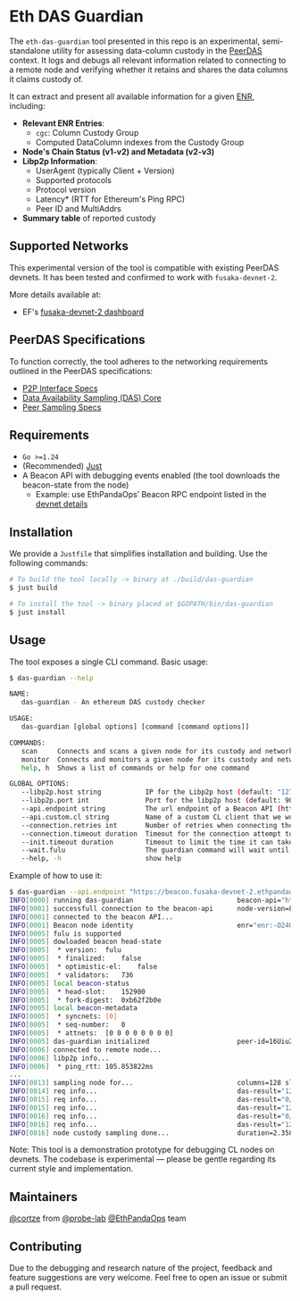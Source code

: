 # Eth DAS Guardian

The `eth-das-guardian` tool presented in this repo is an experimental, semi-standalone utility for assessing data-column custody in the [PeerDAS](https://eips.ethereum.org/EIPS/eip-7594) context. It logs and debugs all relevant information related to connecting to a remote node and verifying whether it retains and shares the data columns it claims custody of.

It can extract and present all available information for a given [ENR](https://github.com/ethereum/devp2p/blob/master/enr.md), including:
- **Relevant ENR Entries**:
  - `cgc`: Column Custody Group
  - Computed DataColumn indexes from the Custody Group
- **Node's Chain Status (v1-v2) and Metadata (v2-v3)**
- **Libp2p Information**:
  - UserAgent (typically Client + Version)
  - Supported protocols
  - Protocol version
  - Latency* (RTT for Ethereum's Ping RPC)
  - Peer ID and MultiAddrs
- **Summary table** of reported custody

## Supported Networks

This experimental version of the tool is compatible with existing PeerDAS devnets. It has been tested and confirmed to work with `fusaka-devnet-2`.

More details available at:
- EF's [fusaka-devnet-2 dashboard](https://fusaka-devnet-2.ethpandaops.io/)

## PeerDAS Specifications

To function correctly, the tool adheres to the networking requirements outlined in the PeerDAS specifications:
- [P2P Interface Specs](https://github.com/ethereum/consensus-specs/blob/dev/specs/fulu/p2p-interface.md)
- [Data Availability Sampling (DAS) Core](https://github.com/ethereum/consensus-specs/blob/dev/specs/fulu/das-core.md)
- [Peer Sampling Specs](https://github.com/ethereum/consensus-specs/blob/dev/specs/fulu/peer-sampling.md)

## Requirements
- `Go >=1.24`
- (Recommended) [Just](https://github.com/casey/just)
- A Beacon API with debugging events enabled (the tool downloads the beacon-state from the node)
  - Example: use EthPandaOps’ Beacon RPC endpoint listed in the [devnet details](https://peerdas-devnet-7.ethpandaops.io/)

## Installation

We provide a `Justfile` that simplifies installation and building. Use the following commands:
```bash
# To build the tool locally -> binary at ./build/das-guardian
$ just build

# To install the tool -> binary placed at $GOPATH/bin/das-guardian
$ just install
```

## Usage

The tool exposes a single CLI command. Basic usage:
```bash
$ das-guardian --help

NAME:
   das-guardian - An ethereum DAS custody checker

USAGE:
   das-guardian [global options] [command [command options]]

COMMANDS:
   scan     Connects and scans a given node for its custody and network status
   monitor  Connects and monitors a given node for its custody and network status
   help, h  Shows a list of commands or help for one command

GLOBAL OPTIONS:
   --libp2p.host string           IP for the Libp2p host (default: "127.0.0.1")
   --libp2p.port int              Port for the libp2p host (default: 9013)
   --api.endpoint string          The url endpoint of a Beacon API (http://localhost:5052/) (default: "http://127.0.0.1:5052/")
   --api.custom.cl string         Name of a custom CL client that we would like to query from the work-balancer ('lighthouse', 'prysm', 'nimbus')
   --connection.retries int       Number of retries when connecting the node (default: 3)
   --connection.timeout duration  Timeout for the connection attempt to the node (default: 30s)
   --init.timeout duration        Timeout to limit the time it can take the guardian to init itself (default: 30s)
   --wait.fulu                    The guardian command will wait until fulu hardfork has happened before proceeding to test the custody (default: true)
   --help, -h                     show help
```

Example of how to use it:
```bash
$ das-guardian --api.endpoint "https://beacon.fusaka-devnet-2.ethpandaops.io/" --api.custom.cl "lighthouse" scan --scan.key "enr:-PO4QFAZca5TDfbiiCKouERBRao_oLgy5KCPvbezPfhTacxHWlBqfDgsfsghRLBUH9W8bj08v1jkd64UoUjSaWZx-6UHh2F0dG5ldHOIAAAAAAADAACDY2djgYCGY2xpZW502IpMaWdodGhvdXNljDcuMS4wLWJldGEuMIRldGgykIEAExpwk3VEAAEAAAAAAACCaWSCdjSCaXCEn99xd4NuZmSENp-J94RxdWljgiMpiXNlY3AyNTZrMaEDzVa77_o452OzzqylcK2mA0DREidLotbGonvz3nogDS-Ic3luY25ldHMPg3RjcIIjKIN1ZHCCIyg"
INFO[0000] running das-guardian                          beacon-api="https://beacon.fusaka-devnet-2.ethpandaops.io/" beacon-cl-client=lighthouse connection-retries=3 connection-timeout=30s init-timeout=30s libp2p-host=127.0.0.1 libp2p-port=9013 slot-range-number=5 slot-range-slots="[]" slot-range-type=random wait-fulu=true
INFO[0001] successfull connection to the beacon-api      node-version=Lighthouse/v7.1.0-beta.0-9993fdf/x86_64-linux
INFO[0001] connected to the beacon API...
INFO[0001] Beacon node identity                          enr="enr:-O24QMLrZGfQAo8_Svw5lG83kn6XTfiUmMP9Zz6yFayAX1sLNKjAegt04iXwWxVsclGtz0E1Ec77mTe6xT0zlJKdgn2BmIdhdHRuZXRziAAABgAAAAAAg2NnY4GAhmNsaWVudNGKTGlnaHRob3VzZYU3LjEuMIRldGgykLYvKw5wk3VE__________-CaWSCdjSCaXCEpFrLSoNuZmSEti8rDoRxdWljgiMpiXNlY3AyNTZrMaEC-HAEr6PikSNtSPQj7LoDBjzA4lRhjKXzLZMkfPa6c1CIc3luY25ldHMNg3RjcIIjKIN1ZHCCIyg" peer_id=16Uiu2HAmC9UA9nyCov1VAaWPSjycJPLjSLd49SEQWzFpp4EBSa4P
INFO[0005] fulu is supported
INFO[0005] dowloaded beacon head-state
INFO[0005] 	* version:	fulu
INFO[0005] 	* finalized:	false
INFO[0005] 	* optimistic-el:	false
INFO[0005] 	* validators:	736
INFO[0005] local beacon-status
INFO[0005] 	* head-slot:	152900
INFO[0005] 	* fork-digest:	0xb62f2b0e
INFO[0005] local beacon-metadata
INFO[0005] 	* syncnets:	[0]
INFO[0005] 	* seq-number:	0
INFO[0005] 	* attnets:	[0 0 0 0 0 0 0 0]
INFO[0005] das-guardian initialized                      peer-id=16Uiu2HAmVMkBPZgCq4oqzEvTBrfkPwwHK3K8HKixCsheKeRFtEAH
INFO[0006] connected to remote node...
INFO[0006] libp2p info...
INFO[0006] 	* ping_rtt:	105.853822ms
...
INFO[0013] sampling node for...                          columns=128 slots=5
INFO[0014] req info...                                   das-result="128/128 columns" req-duration=1.063251291s slot=99067
INFO[0015] req info...                                   das-result="0/128 columns" req-duration=537.631558ms slot=78000
INFO[0015] req info...                                   das-result="128/128 columns" req-duration=435.80515ms slot=147141
INFO[0016] req info...                                   das-result="0/128 columns" req-duration=189.822971ms slot=107529
INFO[0016] req info...                                   das-result="128/128 columns" req-duration=130.425776ms slot=33121
INFO[0016] node custody sampling done...                 duration=2.35818963s
```

Note: This tool is a demonstration prototype for debugging CL nodes on devnets. The codebase is experimental — please be gentle regarding its current style and implementation.

## Maintainers
[@cortze](https://github.com/cortze) from [@probe-lab](https://github.com/probe-lab)
[@EthPandaOps](https://github.com/ethpandaops) team

## Contributing
Due to the debugging and research nature of the project, feedback and feature suggestions are very welcome. Feel free to open an issue or submit a pull request.
